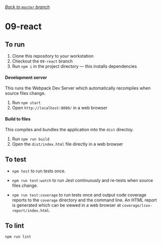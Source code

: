 _[Back to `master` branch](https://github.com/DunedinJS/migrating-to-modern-js)_

# 09-react

## To run

1. Clone this repository to your workstation
1. Checkout the `09-react` branch
1. Run `npm i` in the project directory &mdash; this installs dependencies

#### Development server

This runs the Webpack Dev Server which automatically recompiles when source files change.

1. Run `npm start`
1. Open `http://localhost:8080/` in a web browser

#### Build to files

This compiles and bundles the application into the `dist` directoy.

1. Run `npm run build`
1. Open the `dist/index.html` file directly in a web browser

## To test

* `npm test` to run tests once.

* `npm run test:watch` to run Jest continuously and re-tests when source files change.

* `npm run test:coverage` to run tests once and output code coverage reports to the `coverage` directory and the command line.
An HTML report is generated which can be viewed in a web browser at
`coverage/lcov-report/index.html`.

## To lint

`npm run lint`
